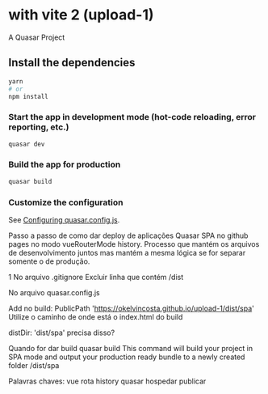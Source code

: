 # with vite 2 (upload-1)

A Quasar Project

## Install the dependencies
```bash
yarn
# or
npm install
```

### Start the app in development mode (hot-code reloading, error reporting, etc.)
```bash
quasar dev
```


### Build the app for production
```bash
quasar build
```

### Customize the configuration
See [Configuring quasar.config.js](https://v2.quasar.dev/quasar-cli-vite/quasar-config-js).


Passo a passo de como dar deploy de aplicações Quasar SPA no github pages no modo vueRouterMode history.
Processo que mantém os arquivos de desenvolvimento juntos mas mantém a mesma lógica se for separar somente o de produção.


1
No arquivo .gitignore
Excluir linha que contém /dist


No arquivo quasar.config.js

Add no build:
PublicPath 'https://okelvincosta.github.io/upload-1/dist/spa'
Utilize o caminho de onde está o index.html do build

distDir: 'dist/spa'
precisa disso?


Quando for dar build
quasar build
This command will build your project in SPA mode and output your production ready bundle to a newly created folder /dist/spa

Palavras chaves: vue rota history quasar hospedar publicar
